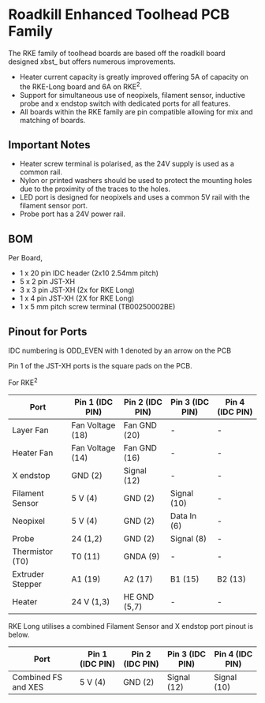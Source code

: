 # Roadkill Enhanced Toolhead PCB Family

The RKE family of toolhead boards are based off the roadkill board designed xbst_ but offers numerous improvements.

* Heater current capacity is greatly improved offering 5A of capacity on the RKE-Long board and 6A on RKE<sup>2</sup>. 
* Support for simultaneous use of neopixels, filament sensor, inductive probe and x endstop switch with dedicated ports for all features.
* All boards within the RKE family are pin compatible allowing for mix and matching of boards. 

## Important Notes

* Heater screw terminal is polarised, as the 24V supply is used as a common rail.
* Nylon or printed washers should be used to protect the mounting holes due to the proximity of the traces to the holes.
* LED port is designed for neopixels and uses a common 5V rail with the filament sensor port.
* Probe port has a 24V power rail.

## BOM

Per Board,

* 1 x 20 pin IDC header (2x10 2.54mm pitch)
* 5 x 2 pin JST-XH
* 3 x 3 pin JST-XH (2x for RKE Long)
* 1 x 4 pin JST-XH (2X for RKE Long)
* 1 x 5 mm pitch screw terminal (TB00250002BE)

## Pinout for Ports

IDC numbering is ODD_EVEN with 1 denoted by an arrow on the PCB

Pin 1 of the JST-XH ports is the square pads on the PCB.

For RKE<sup>2</sup>

| Port             | Pin 1 (IDC PIN)  | Pin 2  (IDC PIN) | Pin 3  (IDC PIN) | Pin 4 (IDC PIN) |
| ---------------- | ---------------- | ---------------- | ---------------- | --------------- |
| Layer Fan        | Fan Voltage (18) | Fan GND (20)     | -                | -               |
| Heater Fan       | Fan Voltage (14) | Fan GND (16)     | -                | -               |
| X endstop        | GND (2)          | Signal (12)      | -                | -               |
| Filament Sensor  | 5 V (4)          | GND (2)          | Signal (10)      | -               |
| Neopixel         | 5 V (4)          | GND (2)          | Data In (6)      | -               |
| Probe            | 24 (1,2)         | GND (2)          | Signal (8)       | -               |
| Thermistor (T0)  | T0 (11)          | GNDA (9)         | -                | -               |
| Extruder Stepper | A1 (19)          | A2 (17)          | B1 (15)          | B2 (13)         |
| Heater           | 24 V (1,3)       | HE GND (5,7)     | -                | -               |

RKE Long utilises a combined Filament Sensor and X endstop port pinout is below.

| Port                | Pin 1 (IDC PIN) | Pin 2  (IDC PIN) | Pin 3  (IDC PIN) | Pin 4 (IDC PIN) |
| ------------------- | --------------- | ---------------- | ---------------- | --------------- |
| Combined FS and XES | 5 V (4)         | GND (2)          | Signal (12)      | Signal (10)     |


